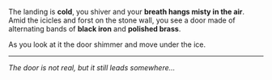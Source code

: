 The landing is **cold**, you shiver and your **breath hangs misty in the air**. Amid the icicles and forst on the stone wall, you see a door made of alternating bands of **black iron** and **polished brass**.

As you look at it the door shimmer and move under the ice.

---

*The door is not real, but it still leads somewhere...*
